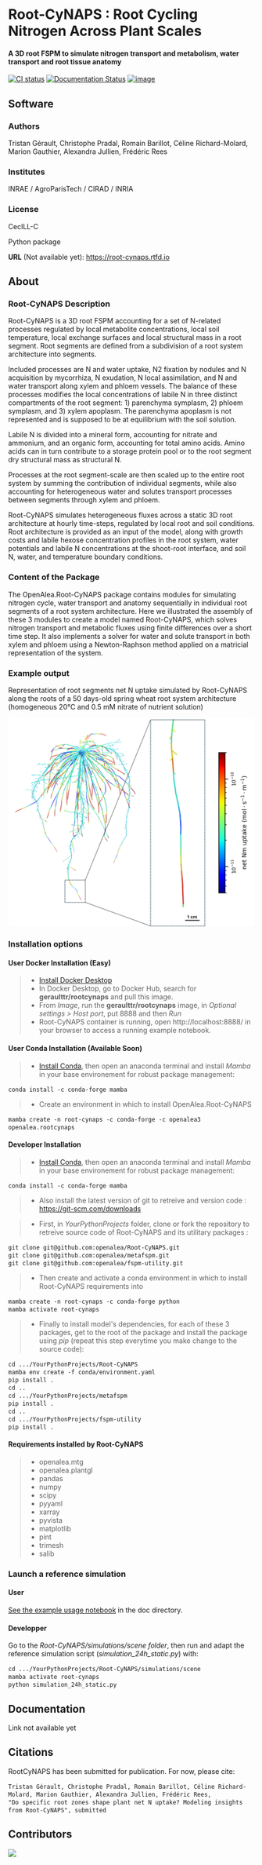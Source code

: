 # Root-CyNAPS : Root Cycling Nitrogen Across Plant Scales
#### A 3D root FSPM to simulate nitrogen transport and metabolism, water transport and root tissue anatomy

[![CI status](https://github.com/openalea/root-cynaps/actions/workflows/conda-package-build.yml/badge.svg)](https://github.com/openalea/root-cynaps/actions/workflows/conda-package-build.yml)
[![Documentation Status](https://readthedocs.org/projects/root-cynaps/badge/?version=latest)](https://root-cynaps.readthedocs.io/en/latest/?badge=latest)
[![image](https://anaconda.org/openalea3/openalea.rootcycnaps/badges/version.svg)](https://anaconda.org/openalea3/openalea.rootcynaps)

## Software

### Authors
Tristan Gérault, Christophe Pradal, Romain Barillot, Céline Richard-Molard, Marion Gauthier, Alexandra Jullien, Frédéric Rees

### Institutes

INRAE / AgroParisTech / CIRAD / INRIA

### License

CecILL-C

Python package

**URL** (Not available yet): <https://root-cynaps.rtfd.io>

## About

### Root-CyNAPS Description

Root-CyNAPS is a 3D root FSPM accounting for a set of N-related processes regulated by local metabolite concentrations, local soil temperature, local exchange surfaces and local structural mass in a root segment. Root segments are defined from a subdivision of a root system architecture into segments. 

Included processes are N and water uptake, N2 fixation by nodules and N acquisition by mycorrhiza, N exudation, N local assimilation, and N and water transport along xylem and phloem vessels. The balance of these processes modifies the local concentrations of labile N in three distinct compartments of the root segment: 1) parenchyma symplasm, 2) phloem symplasm, and 3) xylem apoplasm. The parenchyma apoplasm is not represented and is supposed to be at equilibrium with the soil solution. 

Labile N is divided into a mineral form, accounting for nitrate and ammonium, and an organic form, accounting for total amino acids. Amino acids can in turn contribute to a storage protein pool or to the root segment dry structural mass as structural N.

Processes at the root segment-scale are then scaled up to the entire root system by summing the contribution of individual segments, while also accounting for heterogeneous water and solutes transport processes between segments through xylem and phloem. 

Root-CyNAPS simulates heterogeneous fluxes across a static 3D root architecture at hourly time-steps, regulated by local root and soil conditions. Root architecture is provided as an input of the model, along with growth costs and labile hexose concentration profiles in the root system, water potentials and labile N concentrations at the shoot-root interface, and soil N, water, and temperature boundary conditions.

### Content of the Package

The OpenAlea.Root-CyNAPS package contains modules for simulating nitrogen cycle, water transport and anatomy sequentially in individual root segments of a root system architecture. Here we illustrated the assembly of these 3 modules to create a model named Root-CyNAPS, which solves nitrogen transport and metabolic fluxes using finite differences over a short time step. It also implements a solver for water and solute transport in both xylem and phloem using a Newton-Raphson method applied on a matricial representation of the system. 

### Example output

Representation of root segments net N uptake simulated by Root-CyNAPS along the roots of a 50 days-old spring wheat root system architecture (homogeneous 20°C and 0.5 mM nitrate of nutrient solution)

![Figure not found](doc/data/Fig_1.png)

### Installation options

#### User Docker Installation (Easy)

> - [Install Docker Desktop](https://www.docker.com/products/docker-desktop/)
> - In Docker Desktop, go to Docker Hub, search for **geraulttr/rootcynaps** and pull this image.
> - From *Image*, run the **geraulttr/rootcynaps** image, in *Optional settings > Host port*, put 8888 and then *Run*
> - Root-CyNAPS container is running, open http://localhost:8888/ in your browser to access a running example notebook.


#### User Conda Installation (Available Soon)
> - [Install Conda](https://docs.conda.io/projects/miniconda/en/latest/miniconda-install.html), then open an anaconda terminal and install *Mamba* in your base environement for robust package management: 
```
conda install -c conda-forge mamba
```
> - Create an environment in which to install OpenAlea.Root-CyNAPS
```
mamba create -n root-cynaps -c conda-forge -c openalea3 openalea.rootcynaps
```


#### Developer Installation

> - [Install Conda](https://docs.conda.io/projects/miniconda/en/latest/miniconda-install.html), then open an anaconda terminal and install *Mamba* in your base environement for robust package management: 
```
conda install -c conda-forge mamba
```
> - Also install the latest version of git to retreive and version code : https://git-scm.com/downloads

> - First, in *YourPythonProjects* folder, clone or fork the repository to retreive source code of Root-CyNAPS and its utilitary packages :
```
git clone git@github.com:openalea/Root-CyNAPS.git
git clone git@github.com:openalea/metafspm.git
git clone git@github.com:openalea/fspm-utility.git
```

> - Then create and activate a conda environment in which to install Root-CyNAPS requirements into
```
mamba create -n root-cynaps -c conda-forge python
mamba activate root-cynaps
```

> - Finally to install model's dependencies, for each of these 3 packages, get to the root of the package and install the package using *pip* (repeat this step everytime you make change to the source code):

```
cd .../YourPythonProjects/Root-CyNAPS
mamba env create -f conda/environment.yaml
pip install .
cd ..
cd .../YourPythonProjects/metafspm
pip install .
cd ..
cd .../YourPythonProjects/fspm-utility
pip install .
```


#### Requirements installed by Root-CyNAPS

> -   openalea.mtg
> -   openalea.plantgl
> -   pandas
> -   numpy
> -   scipy
> -   pyyaml
> -   xarray
> -   pyvista
> -   matplotlib
> -   pint
> -   trimesh
> -   salib

### Launch a reference simulation

#### User

[See the example usage notebook](doc/notebooks/example_notebook_24h_static.ipynb) in the doc directory.

#### Developper
Go to the *Root-CyNAPS/simulations/scene folder*, then run and adapt the reference simulation script (*simulation_24h_static.py*) with:
```
cd .../YourPythonProjects/Root-CyNAPS/simulations/scene
mamba activate root-cynaps
python simulation_24h_static.py
```

## Documentation

Link not available yet

## Citations

RootCyNAPS has been submitted for publication. For now, please cite:

    Tristan Gérault, Christophe Pradal, Romain Barillot, Céline Richard-Molard, Marion Gauthier, Alexandra Jullien, Frédéric Rees, 
    "Do specific root zones shape plant net N uptake? Modeling insights from Root-CyNAPS", submitted

## Contributors

<a href="https://github.com/openalea/root-cynaps/graphs/contributors">
  <img src="https://contrib.rocks/image?repo=openalea/root-cynaps" />
</a>